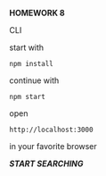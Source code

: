**HOMEWORK 8**

CLI

start with

    npm install
    
continue with

    npm start
    
open 

    http://localhost:3000

in your favorite browser

***START SEARCHING***          